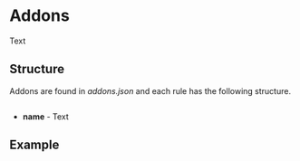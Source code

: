 # Addons

Text

## Structure

Addons are found in *addons.json* and each rule has the following structure.

```

```

- **name** - Text

## Example

```

```